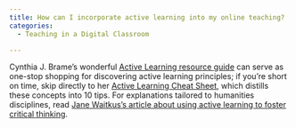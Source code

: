 ```yaml
---
title: How can I incorporate active learning into my online teaching?
categories:
  - Teaching in a Digital Classroom

---
```

Cynthia J. Brame’s wonderful [Active Learning resource guide](https://www.google.com/url?q=https://cft.vanderbilt.edu/guides-sub-pages/active-learning/&sa=D&source=editors&ust=1649984699482072&usg=AOvVaw3bgVIKQco43KDlXb_7sjFQ) can serve as one-stop shopping for discovering active learning principles; if you’re short on time, skip directly to her [Active Learning Cheat Sheet](https://www.google.com/url?q=https://cdn.vanderbilt.edu/vu-wp0/wp-content/uploads/sites/59/2019/04/22143029/Active-Learning-Cheat-Sheet.pdf&sa=D&source=editors&ust=1649984699482299&usg=AOvVaw1nWZZb7dJYPcnnq9JqMhoL), which distills these concepts into 10 tips. For explanations tailored to humanities disciplines, read [Jane Waitkus’s article about using active learning to foster critical thinking](https://www.google.com/url?q=https://clutejournals.com/index.php/TLC/article/view/1671&sa=D&source=editors&ust=1649984699482475&usg=AOvVaw3i3XL1ZlNBVnaE7ZxXOd81).